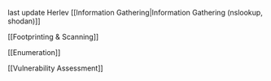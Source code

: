 last update Herlev
[[Information Gathering|Information Gathering (nslookup, shodan)]]

[[Footprinting & Scanning]]

[[Enumeration]]

[[Vulnerability Assessment]]
